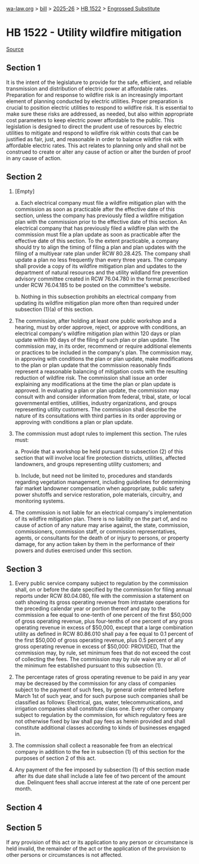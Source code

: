 [wa-law.org](/) > [bill](/bill/) > [2025-26](/bill/2025-26/) > [HB 1522](/bill/2025-26/hb/1522/) > [Engrossed Substitute](/bill/2025-26/hb/1522/S.E/)

# HB 1522 - Utility wildfire mitigation

[Source](http://lawfilesext.leg.wa.gov/biennium/2025-26/Pdf/Bills/House%20Bills/1522-S.E.pdf)

## Section 1
It is the intent of the legislature to provide for the safe, efficient, and reliable transmission and distribution of electric power at affordable rates. Preparation for and response to wildfire risk is an increasingly important element of planning conducted by electric utilities. Proper preparation is crucial to position electric utilities to respond to wildfire risk. It is essential to make sure these risks are addressed, as needed, but also within appropriate cost parameters to keep electric power affordable to the public. This legislation is designed to direct the prudent use of resources by electric utilities to mitigate and respond to wildfire risk within costs that can be justified as fair, just, and reasonable in order to balance wildfire risk with affordable electric rates. This act relates to planning only and shall not be construed to create or alter any cause of action or alter the burden of proof in any cause of action.

## Section 2
1. [Empty]

    a. Each electrical company must file a wildfire mitigation plan with the commission as soon as practicable after the effective date of this section, unless the company has previously filed a wildfire mitigation plan with the commission prior to the effective date of this section. An electrical company that has previously filed a wildfire plan with the commission must file a plan update as soon as practicable after the effective date of this section. To the extent practicable, a company should try to align the timing of filing a plan and plan updates with the filing of a multiyear rate plan under RCW 80.28.425. The company shall update a plan no less frequently than every three years. The company shall provide a copy of its wildfire mitigation plan and updates to the department of natural resources and the utility wildland fire prevention advisory committee created in RCW 76.04.780 in the format prescribed under RCW 76.04.185 to be posted on the committee's website.

    b. Nothing in this subsection prohibits an electrical company from updating its wildfire mitigation plan more often than required under subsection (1)(a) of this section.

2. The commission, after holding at least one public workshop and a hearing, must by order approve, reject, or approve with conditions, an electrical company's wildfire mitigation plan within 120 days or plan update within 90 days of the filing of such plan or plan update. The commission may, in its order, recommend or require additional elements or practices to be included in the company's plan. The commission may, in approving with conditions the plan or plan update, make modifications to the plan or plan update that the commission reasonably finds represent a reasonable balancing of mitigation costs with the resulting reduction of wildfire risk. The commission shall issue an order explaining any modifications at the time the plan or plan update is approved. In evaluating a plan or plan update, the commission may consult with and consider information from federal, tribal, state, or local governmental entities, utilities, industry organizations, and groups representing utility customers. The commission shall describe the nature of its consultations with third parties in its order approving or approving with conditions a plan or plan update.

3. The commission must adopt rules to implement this section. The rules must:

    a. Provide that a workshop be held pursuant to subsection (2) of this section that will involve local fire protection districts, utilities, affected landowners, and groups representing utility customers; and

    b. Include, but need not be limited to, procedures and standards regarding vegetation management, including guidelines for determining fair market landowner compensation when appropriate, public safety power shutoffs and service restoration, pole materials, circuitry, and monitoring systems.

4. The commission is not liable for an electrical company's implementation of its wildfire mitigation plan. There is no liability on the part of, and no cause of action of any nature may arise against, the state, commission, commissioners, commission staff, or commission representatives, agents, or consultants for the death of or injury to persons, or property damage, for any action taken by them in the performance of their powers and duties exercised under this section.

## Section 3
1. Every public service company subject to regulation by the commission shall, on or before the date specified by the commission for filing annual reports under RCW 80.04.080, file with the commission a statement on oath showing its gross operating revenue from intrastate operations for the preceding calendar year or portion thereof and pay to the commission a fee equal to one-tenth of one percent of the first $50,000 of gross operating revenue, plus four-tenths of one percent of any gross operating revenue in excess of $50,000, except that a large combination utility as defined in RCW 80.86.010 shall pay a fee equal to 0.1 percent of the first $50,000 of gross operating revenue, plus 0.5 percent of any gross operating revenue in excess of $50,000: PROVIDED, That the commission may, by rule, set minimum fees that do not exceed the cost of collecting the fees. The commission may by rule waive any or all of the minimum fee established pursuant to this subsection (1).

2. The percentage rates of gross operating revenue to be paid in any year may be decreased by the commission for any class of companies subject to the payment of such fees, by general order entered before March 1st of such year, and for such purpose such companies shall be classified as follows: Electrical, gas, water, telecommunications, and irrigation companies shall constitute class one. Every other company subject to regulation by the commission, for which regulatory fees are not otherwise fixed by law shall pay fees as herein provided and shall constitute additional classes according to kinds of businesses engaged in.

3. The commission shall collect a reasonable fee from an electrical company in addition to the fee in subsection (1) of this section for the purposes of section 2 of this act.

4. Any payment of the fee imposed by subsection (1) of this section made after its due date shall include a late fee of two percent of the amount due. Delinquent fees shall accrue interest at the rate of one percent per month.

## Section 4
## Section 5
If any provision of this act or its application to any person or circumstance is held invalid, the remainder of the act or the application of the provision to other persons or circumstances is not affected.
